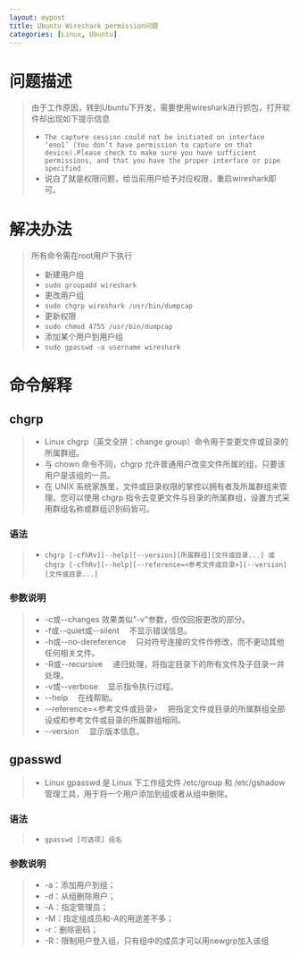 ```yaml
---
layout: mypost
title: Ubuntu Wireshark permission问题
categories: [Linux, Ubuntu]
---
```


# 问题描述

> 由于工作原因，转到Ubuntu下开发，需要使用wireshark进行抓包，打开软件却出现如下提示信息
> + ```The capture session could not be initiated on interface ‘eno1’ (You don’t have permission to capture on that device).Please check to make sure you have sufficient permissions, and that you have the proper interface or pipe specified```
> + 说白了就是权限问题，给当前用户给予对应权限，重启wireshark即可。

# 解决办法
> 所有命令需在root用户下执行
> + 新建用户组
> + ```sudo groupadd wireshark```
> + 更改用户组
> + ```sudo chgrp wireshark /usr/bin/dumpcap```
> + 更新权限
> + ```sudo chmod 4755 /usr/bin/dumpcap```
> + 添加某个用户到用户组
> + ```sudo gpasswd -a username wireshark```

# 命令解释

## chgrp
> + Linux chgrp（英文全拼：change group）命令用于变更文件或目录的所属群组。
> + 与 chown 命令不同，chgrp 允许普通用户改变文件所属的组，只要该用户是该组的一员。
> + 在 UNIX 系统家族里，文件或目录权限的掌控以拥有者及所属群组来管理。您可以使用 chgrp 指令去变更文件与目录的所属群组，设置方式采用群组名称或群组识别码皆可。

### 语法
> + ```chgrp [-cfhRv][--help][--version][所属群组][文件或目录...] 或 chgrp [-cfhRv][--help][--reference=<参考文件或目录>][--version][文件或目录...]```

### 参数说明
> + -c或--changes 效果类似"-v"参数，但仅回报更改的部分。
> + -f或--quiet或--silent 　不显示错误信息。
> + -h或--no-dereference 　只对符号连接的文件作修改，而不更动其他任何相关文件。
> + -R或--recursive 　递归处理，将指定目录下的所有文件及子目录一并处理。
> + -v或--verbose 　显示指令执行过程。
> + --help 　在线帮助。
> + --reference=<参考文件或目录> 　把指定文件或目录的所属群组全部设成和参考文件或目录的所属群组相同。
> + --version 　显示版本信息。

## gpasswd
> + Linux gpasswd 是 Linux 下工作组文件 /etc/group 和 /etc/gshadow 管理工具，用于将一个用户添加到组或者从组中删除。

### 语法
> + ```gpasswd [可选项] 组名```

### 参数说明
> + -a：添加用户到组；
> + -d：从组删除用户；
> + -A：指定管理员；
> + -M：指定组成员和-A的用途差不多；
> + -r：删除密码；
> + -R：限制用户登入组，只有组中的成员才可以用newgrp加入该组







